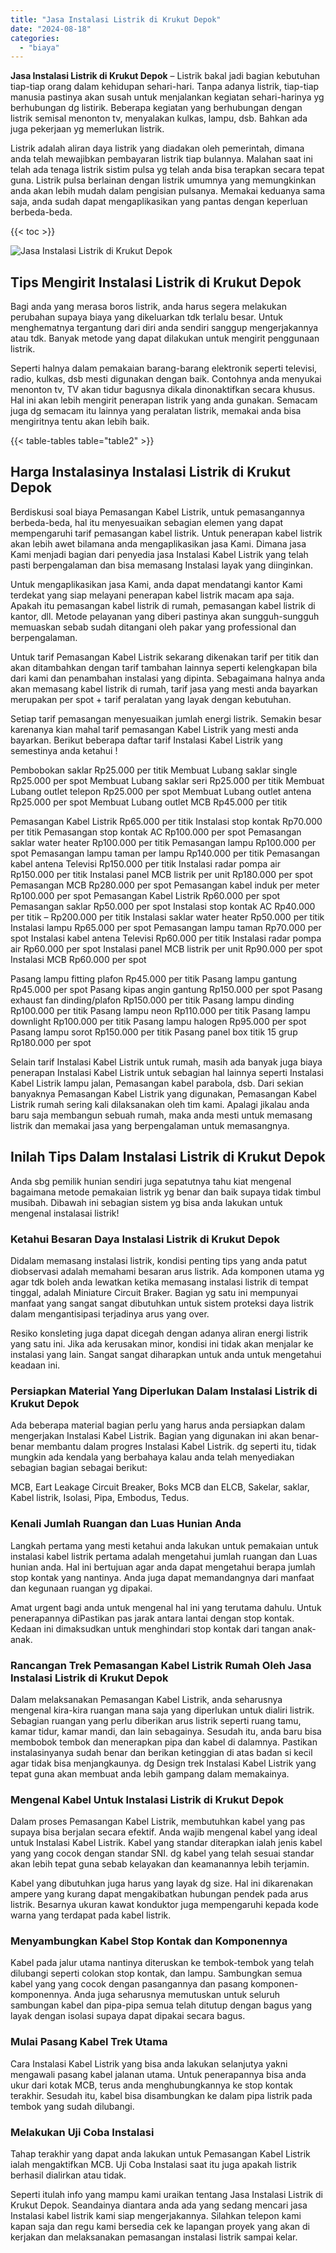 ```yaml
---
title: "Jasa Instalasi Listrik di Krukut Depok"
date: "2024-08-18"
categories: 
  - "biaya"
---
```


**Jasa Instalasi Listrik di Krukut Depok** – Listrik bakal jadi bagian kebutuhan tiap-tiap orang dalam kehidupan sehari-hari. Tanpa adanya listrik, tiap-tiap manusia pastinya akan susah untuk menjalankan kegiatan sehari-harinya yg berhubungan dg listirik. Beberapa kegiatan yang berhubungan dengan listrik semisal menonton tv, menyalakan kulkas, lampu, dsb. Bahkan ada juga pekerjaan yg memerlukan listrik.

Listrik adalah aliran daya listrik yang diadakan oleh pemerintah, dimana anda telah mewajibkan pembayaran listrik tiap bulannya. Malahan saat ini telah ada tenaga listrik sistim pulsa yg telah anda bisa terapkan secara tepat guna. Listrik pulsa berlainan dengan listrik umumnya yang memungkinkan anda akan lebih mudah dalam pengisian pulsanya. Memakai keduanya sama saja, anda sudah dapat mengaplikasikan yang pantas dengan keperluan berbeda-beda.

{{< toc >}}

![Jasa Instalasi Listrik di Krukut Depok](/images/instalasi-listrik-murah33.png)

## Tips Mengirit Instalasi Listrik di Krukut Depok

Bagi anda yang merasa boros listrik, anda harus segera melakukan perubahan supaya biaya yang dikeluarkan tdk terlalu besar. Untuk menghematnya tergantung dari diri anda sendiri sanggup mengerjakannya atau tdk. Banyak metode yang dapat dilakukan untuk mengirit penggunaan listrik.

Seperti halnya dalam pemakaian barang-barang elektronik seperti televisi, radio, kulkas, dsb mesti digunakan dengan baik. Contohnya anda menyukai menonton tv, TV akan tidur bagusnya dikala dinonaktifkan secara khusus. Hal ini akan lebih mengirit penerapan listrik yang anda gunakan. Semacam juga dg semacam itu lainnya yang peralatan listrik, memakai anda bisa mengiritnya tentu akan lebih baik.

{{< table-tables table="table2" >}}

## Harga Instalasinya Instalasi Listrik di Krukut Depok

Berdiskusi soal biaya Pemasangan Kabel Listrik, untuk pemasangannya berbeda-beda, hal itu menyesuaikan sebagian elemen yang dapat mempengaruhi tarif pemasangan kabel listrik. Untuk penerapan kabel listrik akan lebih awet bilamana anda mengaplikasikan jasa Kami. Dimana jasa Kami menjadi bagian dari penyedia jasa Instalasi Kabel Listrik yang telah pasti berpengalaman dan bisa memasang Instalasi layak yang diinginkan.

Untuk mengaplikasikan jasa Kami, anda dapat mendatangi kantor Kami terdekat yang siap melayani penerapan kabel listrik macam apa saja. Apakah itu pemasangan kabel listrik di rumah, pemasangan kabel listrik di kantor, dll. Metode pelayanan yang diberi pastinya akan sungguh-sungguh memuaskan sebab sudah ditangani oleh pakar yang professional dan berpengalaman.

Untuk tarif Pemasangan Kabel Listrik sekarang dikenakan tarif per titik dan akan ditambahkan dengan tarif tambahan lainnya seperti kelengkapan bila dari kami dan penambahan instalasi yang dipinta. Sebagaimana halnya anda akan memasang kabel listrik di rumah, tarif jasa yang mesti anda bayarkan merupakan per spot + tarif peralatan yang layak dengan kebutuhan.

Setiap tarif pemasangan menyesuaikan jumlah energi listrik. Semakin besar karenanya kian mahal tarif pemasangan Kabel Listrik yang mesti anda bayarkan. Berikut beberapa daftar tarif Instalasi Kabel Listrik yang semestinya anda ketahui !

Pembobokan saklar Rp25.000 per titik Membuat Lubang saklar single Rp25.000 per spot Membuat Lubang saklar seri Rp25.000 per titik Membuat Lubang outlet telepon Rp25.000 per spot Membuat Lubang outlet antena Rp25.000 per spot Membuat Lubang outlet MCB Rp45.000 per titik

Pemasangan Kabel Listrik Rp65.000 per titik Instalasi stop kontak Rp70.000 per titik Pemasangan stop kontak AC Rp100.000 per spot Pemasangan saklar water heater Rp100.000 per titik Pemasangan lampu Rp100.000 per spot Pemasangan lampu taman per lampu Rp140.000 per titik Pemasangan kabel antena Televisi Rp150.000 per titik Instalasi radar pompa air Rp150.000 per titik Instalasi panel MCB listrik per unit Rp180.000 per spot Pemasangan MCB Rp280.000 per spot Pemasangan kabel induk per meter Rp100.000 per spot Pemasangan Kabel Listrik Rp60.000 per spot Pemasangan saklar Rp50.000 per spot Instalasi stop kontak AC Rp40.000 per titik – Rp200.000 per titik Instalasi saklar water heater Rp50.000 per titik Instalasi lampu Rp65.000 per spot Pemasangan lampu taman Rp70.000 per spot Instalasi kabel antena Televisi Rp60.000 per titik Instalasi radar pompa air Rp60.000 per spot Instalasi panel MCB listrik per unit Rp90.000 per spot Instalasi MCB Rp60.000 per spot

Pasang lampu fitting plafon Rp45.000 per titik Pasang lampu gantung Rp45.000 per spot Pasang kipas angin gantung Rp150.000 per spot Pasang exhaust fan dinding/plafon Rp150.000 per titik Pasang lampu dinding Rp100.000 per titik Pasang lampu neon Rp110.000 per titik Pasang lampu downlight Rp100.000 per titik Pasang lampu halogen Rp95.000 per spot Pasang lampu sorot Rp150.000 per titik Pasang panel box titik 15 grup Rp180.000 per spot

Selain tarif Instalasi Kabel Listrik untuk rumah, masih ada banyak juga biaya penerapan Instalasi Kabel Listrik untuk sebagian hal lainnya seperti Instalasi Kabel Listrik lampu jalan, Pemasangan kabel parabola, dsb. Dari sekian banyaknya Pemasangan Kabel Listrik yang digunakan, Pemasangan Kabel Listrik rumah sering kali dilaksanakan oleh tim kami. Apalagi jikalau anda baru saja membangun sebuah rumah, maka anda mesti untuk memasang listrik dan memakai jasa yang berpengalaman untuk memasangnya.

## Inilah Tips Dalam Instalasi Listrik di Krukut Depok


Anda sbg pemilik hunian sendiri juga sepatutnya tahu kiat mengenal bagaimana metode pemakaian listrik yg benar dan baik supaya tidak timbul musibah. Dibawah ini sebagian sistem yg bisa anda lakukan untuk mengenal instalasai listrik!

### Ketahui Besaran Daya Instalasi Listrik di Krukut Depok

Didalam memasang instalasi listrik, kondisi penting tips yang anda patut diobservasi adalah memahami besaran arus listrik. Ada komponen utama yg agar tdk boleh anda lewatkan ketika memasang instalasi listrik di tempat tinggal, adalah Miniature Circuit Braker. Bagian yg satu ini mempunyai manfaat yang sangat sangat dibutuhkan untuk sistem proteksi daya listrik dalam mengantisipasi terjadinya arus yang over.

Resiko konsleting juga dapat dicegah dengan adanya aliran energi listrik yang satu ini. Jika ada kerusakan minor, kondisi ini tidak akan menjalar ke instalasi yang lain. Sangat sangat diharapkan untuk anda untuk mengetahui keadaan ini.

### Persiapkan Material Yang Diperlukan Dalam Instalasi Listrik di Krukut Depok

Ada beberapa material bagian perlu yang harus anda persiapkan dalam mengerjakan Instalasi Kabel Listrik. Bagian yang digunakan ini akan benar-benar membantu dalam progres Instalasi Kabel Listrik. dg seperti itu, tidak mungkin ada kendala yang berbahaya kalau anda telah menyediakan sebagian bagian sebagai berikut:

MCB, Eart Leakage Circuit Breaker, Boks MCB dan ELCB, Sakelar, saklar, Kabel listrik, Isolasi, Pipa, Embodus, Tedus.

### Kenali Jumlah Ruangan dan Luas Hunian Anda

Langkah pertama yang mesti ketahui anda lakukan untuk pemakaian untuk instalasi kabel listrik pertama adalah mengetahui jumlah ruangan dan Luas hunian anda. Hal ini bertujuan agar anda dapat mengetahui berapa jumlah stop kontak yang nantinya. Anda juga dapat memandangnya dari manfaat dan kegunaan ruangan yg dipakai.

Amat urgent bagi anda untuk mengenal hal ini yang terutama dahulu. Untuk penerapannya diPastikan pas jarak antara lantai dengan stop kontak. Kedaan ini dimaksudkan untuk menghindari stop kontak dari tangan anak-anak.

### Rancangan Trek Pemasangan Kabel Listrik Rumah Oleh Jasa Instalasi Listrik di Krukut Depok

Dalam melaksanakan Pemasangan Kabel Listrik, anda seharusnya mengenal kira-kira ruangan mana saja yang diperlukan untuk dialiri listrik. Sebagian ruangan yang perlu diberikan arus listrik seperti ruang tamu, kamar tidur, kamar mandi, dan lain sebagainya. Sesudah itu, anda baru bisa membobok tembok dan menerapkan pipa dan kabel di dalamnya. Pastikan instalasinyanya sudah benar dan berikan ketinggian di atas badan si kecil agar tidak bisa menjangkaunya. dg Design trek Instalasi Kabel Listrik yang tepat guna akan membuat anda lebih gampang dalam memakainya.

### Mengenal Kabel Untuk Instalasi Listrik di Krukut Depok

Dalam proses Pemasangan Kabel Listrik, membutuhkan kabel yang pas supaya bisa berjalan secara efektif. Anda wajib mengenal kabel yang ideal untuk Instalasi Kabel Listrik. Kabel yang standar diterapkan ialah jenis kabel yang yang cocok dengan standar SNI. dg kabel yang telah sesuai standar akan lebih tepat guna sebab kelayakan dan keamanannya lebih terjamin.

Kabel yang dibutuhkan juga harus yang layak dg size. Hal ini dikarenakan ampere yang kurang dapat mengakibatkan hubungan pendek pada arus listrik. Besarnya ukuran kawat konduktor juga mempengaruhi kepada kode warna yang terdapat pada kabel listrik.

### Menyambungkan Kabel Stop Kontak dan Komponennya

Kabel pada jalur utama nantinya diteruskan ke tembok-tembok yang telah dilubangi seperti colokan stop kontak, dan lampu. Sambungkan semua kabel yang yang cocok dengan pasangannya dan pasang komponen-komponennya. Anda juga seharusnya memutuskan untuk seluruh sambungan kabel dan pipa-pipa semua telah ditutup dengan bagus yang layak dengan isolasi supaya dapat dipakai secara bagus.

### Mulai Pasang Kabel Trek Utama

Cara Instalasi Kabel Listrik yang bisa anda lakukan selanjutya yakni mengawali pasang kabel jalanan utama. Untuk penerapannya bisa anda ukur dari kotak MCB, terus anda menghubungkannya ke stop kontak terakhir. Sesudah itu, kabel bisa disambungkan ke dalam pipa listrik pada tembok yang sudah dilubangi.

### Melakukan Uji Coba Instalasi

Tahap terakhir yang dapat anda lakukan untuk Pemasangan Kabel Listrik ialah mengaktifkan MCB. Uji Coba Instalasi saat itu juga apakah listrik berhasil dialirkan atau tidak.

Seperti itulah info yang mampu kami uraikan tentang Jasa Instalasi Listrik di Krukut Depok. Seandainya diantara anda ada yang sedang mencari jasa Instalasi kabel listrik kami siap mengerjakannya. Silahkan telepon kami kapan saja dan regu kami bersedia cek ke lapangan proyek yang akan di kerjakan dan melaksanakan pemasangan instalasi listrik sampai kelar.
